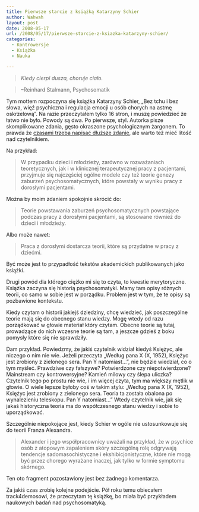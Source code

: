 ```yaml
---
title: Pierwsze starcie z książką Katarzyny Schier
author: Wahwah
layout: post
date: 2008-05-17
url: /2008/05/17/pierwsze-starcie-z-ksiazka-katarzyny-schier/
categories:
  - Kontrowersje
  - Książka
  - Nauka

---
```

> _Kiedy cierpi dusza, choruje ciało._
  
> &#8211;Reinhard Stalmann, Psychosomatik

Tym mottem rozpoczyna się książka Katarzyny Schier, „Bez tchu i bez słowa, więź psychiczna i regulacja emocji u osób chorych na astmę oskrzelową”. Na razie przeczytałem tylko 16 stron, i muszę powiedzieć że łatwo nie było. Powody są dwa. Po pierwsze, styl. Autorka pisze skomplikowane zdania, gęsto okraszone psychologicznym żargonem. To prawda że [czasami trzeba napisać dłuższe zdanie][1], ale warto też mieć litość nad czytelnikiem. 

<!--more-->


  
Na przykład:

> W przypadku dzieci i młodzieży, zarówno w rozważaniach teoretycznych, jak i w klinicznej terapeutycznej pracy z pacjentami, przyjmuje się najczęściej ogólne modele czy też teorie genezy zaburzeń psychosomatycznych, które powstały w wyniku pracy z dorosłymi pacjentami.

Można by moim zdaniem spokojnie skrócić do:

> Teorie powstawania zaburzeń psychosomatycznych powstające podczas pracy z dorosłymi pacjentami, są stosowane również do dzieci i młodzieży.

Albo może nawet:

> Praca z dorosłymi dostarcza teorii, które są przydatne w pracy z dziećmi.

Być może jest to przypadłość tekstów akademickich publikowanych jako książki.

Drugi powód dla którego ciężko mi się to czyta, to kwestie merytoryczne. Książka zaczyna się historią psychosomatyki. Mamy tam opisy różnych teorii, co samo w sobie jest w porządku. Problem jest w tym, że te opisy są pozbawione kontekstu.

Kiedy czytam o historii jakiejś dziedziny, chcę wiedzieć, jak poszczególne teorie mają się do obecnego stanu wiedzy. Mogę wtedy od razu porządkować w głowie materiał który czytam. Obecne teorie są tutaj, prowadzące do nich wczesne teorie są tam, a jeszcze gdzieś z boku pomysły które się nie sprawdziły.

Dam przykład. Powiedzmy, że jakiś czytelnik widział kiedyś Księżyc, ale niczego o nim nie wie. Jeżeli przeczyta „Według pana X (X, 1952), Księżyc jest zrobiony z zielonego sera. Pan Y natomiast&#8230;”, nie będzie wiedział, co o tym myśleć. Prawdziwe czy fałszywe? Potwierdzone czy niepotwierdzone? Mainstream czy kontrowersyjne? Kamień milowy czy ślepa uliczka? Czytelnik tego po prostu nie wie, i im więcej czyta, tym ma większy mętlik w głowie. O wiele lepsze byłoby coś w takim stylu: „Według pana X (X, 1952), Księżyc jest zrobiony z zielonego sera. Teoria ta została obalona po wynalezieniu teleskopu. Pan Y natomiast&#8230;” Wtedy czytelnik wie, jak się jakaś historyczna teoria ma do współczesnego stanu wiedzy i sobie to uporządkować.

Szczególnie niepokojące jest, kiedy Schier w ogóle nie ustosunkowuje się do teorii Franza Alexandra.

> Alexander i jego współpracownicy uważali na przykład, że w psychice osób z atopowym zapaleniem skóry szczególną rolę odgrywają tendencje sadomasochistyczne i ekshibicjonistyczne, które nie mogą być przez chorego wyrażane inaczej, jak tylko w formie symptomu skórnego.

Ten oto fragment pozostawiony jest bez żadnego komentarza.

Za jakiś czas zrobię kolejne podejście. Pół roku temu obiecałem track4demosowi, że przeczytam tę książkę, bo miała być przykładem naukowych badań nad psychosomatyką.

 [1]: http://automaciej.jogger.pl/2007/07/13/nienawidze-jezyka-naturalnego/ "Język naturalny do niczego się nie nadaje."